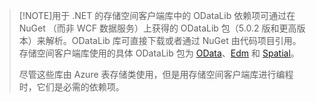 > [!NOTE]用于 .NET 的存储空间客户端库中的 ODataLib 依赖项可通过在 NuGet （而非 WCF 数据服务）上获得的 ODataLib 包（5.0.2 版和更高版本）来解析。ODataLib 库可直接下载或者通过 NuGet 由代码项目引用。存储空间客户端库使用的具体 ODataLib 包为 [OData](http://nuget.org/packages/Microsoft.Data.OData/5.0.2)、[Edm](http://nuget.org/packages/Microsoft.Data.Edm/5.0.2) 和 [Spatial](http://nuget.org/packages/System.Spatial/5.0.2)。
> 
> 尽管这些库由 Azure 表存储类使用，但是用存储空间客户端库进行编程时，它们是必需的依赖项。

<!---HONumber=70-->